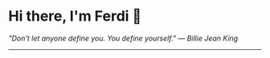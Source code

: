 <h1>Hi there, I'm Ferdi 👋</h1>

<p><em>
  "Don't let anyone define you. You define yourself." — Billie Jean King
</em></p>

---
